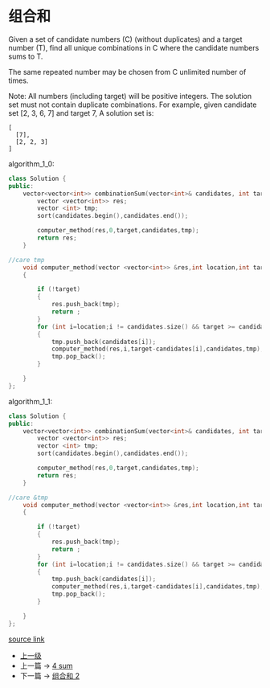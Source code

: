 # 组合和


Given a set of candidate numbers (C) (without duplicates) and a target number (T), find all unique combinations in C where the candidate numbers sums to T.

The same repeated number may be chosen from C unlimited number of times.

Note:
All numbers (including target) will be positive integers.
The solution set must not contain duplicate combinations.
For example, given candidate set [2, 3, 6, 7] and target 7,
A solution set is:

```
[
  [7],
  [2, 2, 3]
]
```


algorithm_1_0:
```c++
class Solution {
public:
    vector<vector<int>> combinationSum(vector<int>& candidates, int target) {
        vector <vector<int>> res;
        vector <int> tmp;
        sort(candidates.begin(),candidates.end());

        computer_method(res,0,target,candidates,tmp);
        return res;
    }

//care tmp
    void computer_method(vector <vector<int>> &res,int location,int target,vector <int> candidates,vector <int> tmp)
    {

        if (!target)
        {
            res.push_back(tmp);
            return ;
        }
        for (int i=location;i != candidates.size() && target >= candidates[i] ;++i)
        {
            tmp.push_back(candidates[i]);
            computer_method(res,i,target-candidates[i],candidates,tmp);
            tmp.pop_back();
        }

    }
};
```

algorithm_1_1:
```c++
class Solution {
public:
    vector<vector<int>> combinationSum(vector<int>& candidates, int target) {
        vector <vector<int>> res;
        vector <int> tmp;
        sort(candidates.begin(),candidates.end());

        computer_method(res,0,target,candidates,tmp);
        return res;
    }

//care &tmp
    void computer_method(vector <vector<int>> &res,int location,int target,vector <int> candidates,vector <int> &tmp)
    {

        if (!target)
        {
            res.push_back(tmp);
            return ;
        }
        for (int i=location;i != candidates.size() && target >= candidates[i] ;++i)
        {
            tmp.push_back(candidates[i]);
            computer_method(res,i,target-candidates[i],candidates,tmp);
            tmp.pop_back();
        }

    }
};
```

[source link](https://leetcode.com/problems/combination-sum/discuss/)


- [上一级](README.md)
- 上一篇 -> [4 sum](4sum.md)
- 下一篇 -> [组合和 2](Combination_Sum_II.md)

